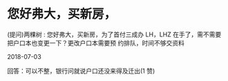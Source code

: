# 您好弗大，买新房，

(提问)两棵树 : 您好弗大，买新房，为了首付三成办 LH，LHZ 在手了，需不需要把户口本也变更一下？更改户口本需要预 约排队，时间不够交资料

2018-07-03

回答：可以不整，银行问就说户口还没来得及迁出(1 赞)